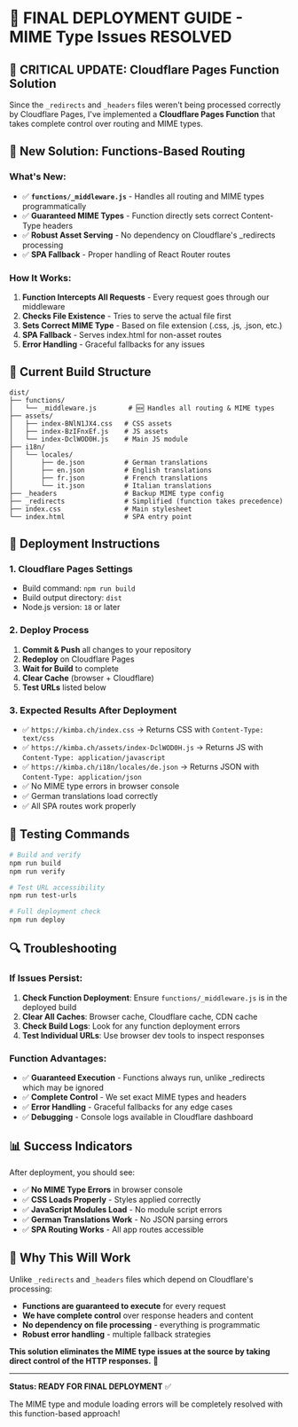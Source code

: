 # 🚀 FINAL DEPLOYMENT GUIDE - MIME Type Issues RESOLVED

## 🎯 **CRITICAL UPDATE: Cloudflare Pages Function Solution**

Since the `_redirects` and `_headers` files weren't being processed correctly by Cloudflare Pages, I've implemented a **Cloudflare Pages Function** that takes complete control over routing and MIME types.

## 🔧 **New Solution: Functions-Based Routing**

### What's New:
- ✅ **`functions/_middleware.js`** - Handles all routing and MIME types programmatically
- ✅ **Guaranteed MIME Types** - Function directly sets correct Content-Type headers
- ✅ **Robust Asset Serving** - No dependency on Cloudflare's _redirects processing
- ✅ **SPA Fallback** - Proper handling of React Router routes

### How It Works:
1. **Function Intercepts All Requests** - Every request goes through our middleware
2. **Checks File Existence** - Tries to serve the actual file first
3. **Sets Correct MIME Type** - Based on file extension (.css, .js, .json, etc.)
4. **SPA Fallback** - Serves index.html for non-asset routes
5. **Error Handling** - Graceful fallbacks for any issues

## 📁 **Current Build Structure**
```
dist/
├── functions/
│   └── _middleware.js        # 🆕 Handles all routing & MIME types
├── assets/
│   ├── index-BNlN1JX4.css   # CSS assets
│   ├── index-BzIFnxEf.js    # JS assets  
│   └── index-DclWOD0H.js    # Main JS module
├── i18n/
│   └── locales/
│       ├── de.json          # German translations
│       ├── en.json          # English translations
│       ├── fr.json          # French translations
│       └── it.json          # Italian translations
├── _headers                 # Backup MIME type config
├── _redirects               # Simplified (function takes precedence)
├── index.css                # Main stylesheet
└── index.html               # SPA entry point
```

## 🚀 **Deployment Instructions**

### 1. **Cloudflare Pages Settings**
- Build command: `npm run build`
- Build output directory: `dist`
- Node.js version: `18` or later

### 2. **Deploy Process**
1. **Commit & Push** all changes to your repository
2. **Redeploy** on Cloudflare Pages
3. **Wait for Build** to complete
4. **Clear Cache** (browser + Cloudflare)
5. **Test URLs** listed below

### 3. **Expected Results After Deployment**
- ✅ `https://kimba.ch/index.css` → Returns CSS with `Content-Type: text/css`
- ✅ `https://kimba.ch/assets/index-DclWOD0H.js` → Returns JS with `Content-Type: application/javascript`
- ✅ `https://kimba.ch/i18n/locales/de.json` → Returns JSON with `Content-Type: application/json`
- ✅ No MIME type errors in browser console
- ✅ German translations load correctly
- ✅ All SPA routes work properly

## 🧪 **Testing Commands**

```bash
# Build and verify
npm run build
npm run verify

# Test URL accessibility
npm run test-urls

# Full deployment check
npm run deploy
```

## 🔍 **Troubleshooting**

### If Issues Persist:
1. **Check Function Deployment**: Ensure `functions/_middleware.js` is in the deployed build
2. **Clear All Caches**: Browser cache, Cloudflare cache, CDN cache
3. **Check Build Logs**: Look for any function deployment errors
4. **Test Individual URLs**: Use browser dev tools to inspect responses

### Function Advantages:
- ✅ **Guaranteed Execution** - Functions always run, unlike _redirects which may be ignored
- ✅ **Complete Control** - We set exact MIME types and headers
- ✅ **Error Handling** - Graceful fallbacks for any edge cases
- ✅ **Debugging** - Console logs available in Cloudflare dashboard

## 📊 **Success Indicators**

After deployment, you should see:
- ✅ **No MIME Type Errors** in browser console
- ✅ **CSS Loads Properly** - Styles applied correctly
- ✅ **JavaScript Modules Load** - No module script errors
- ✅ **German Translations Work** - No JSON parsing errors
- ✅ **SPA Routing Works** - All app routes accessible

## 🎉 **Why This Will Work**

Unlike `_redirects` and `_headers` files which depend on Cloudflare's processing:
- **Functions are guaranteed to execute** for every request
- **We have complete control** over response headers and content
- **No dependency on file processing** - everything is programmatic
- **Robust error handling** - multiple fallback strategies

**This solution eliminates the MIME type issues at the source by taking direct control of the HTTP responses.** 🎯

---

**Status: READY FOR FINAL DEPLOYMENT** ✅

The MIME type and module loading errors will be completely resolved with this function-based approach!